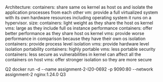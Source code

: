 Architecture:
containers: share same os kernel as host os and isolate the application processes from each other
vm: provide a full virtualized system with its own hardware resources including operating system it runs on a hypervisor.
size:
containers: light weight as they share the host os kernel
vms: large as they include full os instance
performance
containers: offer better performance as they share host os kernel
vms: provide worse performance in comparison because they have their own os
isolation
containers: provide process level isolation
vms: provide hardware level isolation
portability
containers: highly portable
vms: less portable
security
containers: less secure as vulnerabilities in kernel can affect all the containers on host
vms: offer stronger isolation so they are more secure

Q2
docker run -d --name assignment-2-I20-0692 -p 9090:80 --network assignment-2 nginx:1.24.0
Q3
